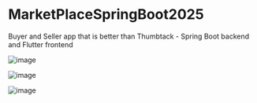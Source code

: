 # MarketPlaceSpringBoot2025
Buyer and Seller app that is better than Thumbtack - Spring Boot backend and Flutter frontend

![image](https://github.com/user-attachments/assets/8f51e8af-03f6-40fc-883d-4a6fba6cb4ed)

![image](https://github.com/user-attachments/assets/7ec91447-af4e-4946-ba4b-9af1ae7077c2)

![image](https://github.com/user-attachments/assets/1c7a0ee2-169f-4710-abac-baba89aa1b48)

